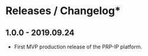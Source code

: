# Releases / Changelog\*

## 1.0.0 - 2019.09.24

* First MVP production release of the PRP-IP platform.



